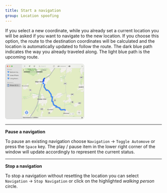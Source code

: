 ```yaml
---
title: Start a navigation
group: Location spoofing
---
```


If you select a new coordinate, while you already set a current location you will be asked if you want to navigate to the new location. If you choose this option, the route to the destination coordinates will be calculated and the location is automatically updated to follow the route. The dark blue path indicates the way you already traveled along. The light blue path is the upcoming route.

<img style="border: 1px solid lightgrey; border-radius: 6px;" src="images/navigate.png" alt="no device screen" width="50%"/>

--- 

**Pause a navigation**   
 
To pause an existing navigation choose `Navigation` → `Toggle Automove` or press the `Space` key. The play / pause item in the lower right corner of the window will update accordingly to represent the current status.

--- 

**Stop a navigation**    

To stop a navigation without resetting the location you can select `Navigation` → `Stop Navigation` or click on the highlighted *walking person* circle. 